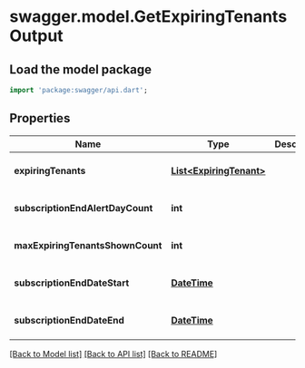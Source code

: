 # swagger.model.GetExpiringTenantsOutput

## Load the model package
```dart
import 'package:swagger/api.dart';
```

## Properties
Name | Type | Description | Notes
------------ | ------------- | ------------- | -------------
**expiringTenants** | [**List&lt;ExpiringTenant&gt;**](ExpiringTenant.md) |  | [optional] [default to []]
**subscriptionEndAlertDayCount** | **int** |  | [optional] [default to null]
**maxExpiringTenantsShownCount** | **int** |  | [optional] [default to null]
**subscriptionEndDateStart** | [**DateTime**](DateTime.md) |  | [optional] [default to null]
**subscriptionEndDateEnd** | [**DateTime**](DateTime.md) |  | [optional] [default to null]

[[Back to Model list]](../README.md#documentation-for-models) [[Back to API list]](../README.md#documentation-for-api-endpoints) [[Back to README]](../README.md)


